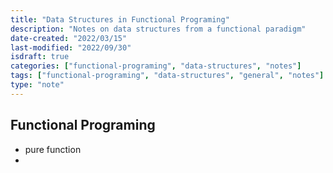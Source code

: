 ```yaml
---
title: "Data Structures in Functional Programing"
description: "Notes on data structures from a functional paradigm"
date-created: "2022/03/15"
last-modified: "2022/09/30"
isdraft: true
categories: ["functional-programing", "data-structures", "notes"]
tags: ["functional-programing", "data-structures", "general", "notes"]
type: "note"
---
```


<!-- TODO: this might not be a thing -->

## Functional Programing

- pure function
-
